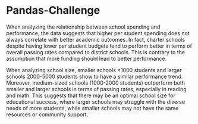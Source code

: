 # Pandas-Challenge
When analyzing the relationship between school spending and performance, the data suggests that higher per student spending does not always correlate with better academic outcomes. In fact, charter schools despite having lower per student budgets tend to perform better in terms of overall passing rates compared to district schools. This is contrary to the assumption that more funding should lead to better performance.

When analyzing school size, smaller schools <1000 students and larger schools 2000-5000 students show to have a similar performance trend. Moreover, medium-sized schools (1000-2000 students) outperform both smaller and larger schools in terms of passing rates, especially in reading and math. This suggests that there may be an optimal school size for educational success, where larger schools may struggle with the diverse needs of more students, while smaller schools may not have the same resources or community support.

